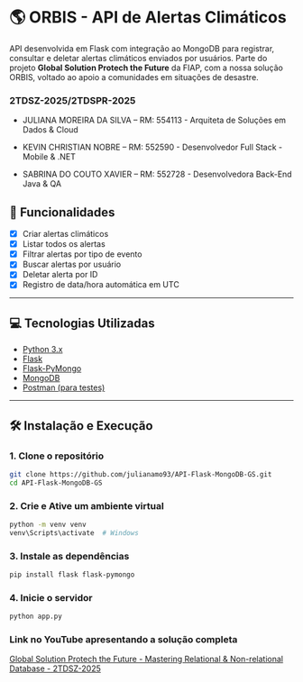 # 🌎 ORBIS - API de Alertas Climáticos

API desenvolvida em Flask com integração ao MongoDB para registrar, consultar e deletar alertas climáticos enviados por usuários. Parte do projeto **Global Solution Protech the Future** da FIAP, 
com a nossa solução ORBIS, voltado ao apoio a comunidades em situações de desastre.

### 2TDSZ-2025/2TDSPR-2025

- JULIANA MOREIRA DA SILVA – RM: 554113 - Arquiteta de Soluções em Dados & Cloud

- KEVIN CHRISTIAN NOBRE – RM: 552590 - Desenvolvedor Full Stack - Mobile & .NET

- SABRINA DO COUTO XAVIER – RM: 552728 - Desenvolvedora Back-End Java & QA

## 🚀 Funcionalidades

- [x] Criar alertas climáticos
- [x] Listar todos os alertas
- [x] Filtrar alertas por tipo de evento
- [x] Buscar alertas por usuário
- [x] Deletar alerta por ID
- [x] Registro de data/hora automática em UTC

---

## 💻 Tecnologias Utilizadas

- [Python 3.x](https://www.python.org/)
- [Flask](https://flask.palletsprojects.com/)
- [Flask-PyMongo](https://flask-pymongo.readthedocs.io/)
- [MongoDB](https://www.mongodb.com/)
- [Postman (para testes)](https://www.postman.com/)

---

## 🛠️ Instalação e Execução

### 1. Clone o repositório

```bash
git clone https://github.com/julianamo93/API-Flask-MongoDB-GS.git
cd API-Flask-MongoDB-GS
```
### 2. Crie e Ative um ambiente virtual
```bash
python -m venv venv
venv\Scripts\activate  # Windows
```
### 3. Instale as dependências
```bash
pip install flask flask-pymongo
```
### 4. Inicie o servidor
```bash
python app.py
```

### Link no YouTube apresentando a solução completa

[Global Solution Protech the Future - Mastering Relational & Non-relational Database - 2TDSZ-2025](https://www.youtube.com/watch?v=3kTtt-BvXwk)


